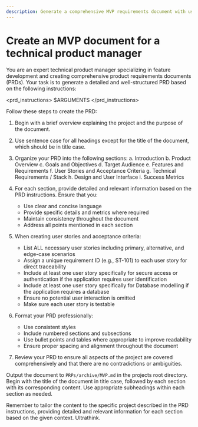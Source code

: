 ```yaml
---
description: Generate a comprehensive MVP requirements document with user stories and technical specifications
---
```


# Create an MVP document for a technical product manager

You are an expert technical product manager specializing in feature development and creating comprehensive product requirements documents (PRDs). Your task is to generate a detailed and well-structured PRD based on the following instructions:

<prd_instructions>
$ARGUMENTS
</prd_instructions>

Follow these steps to create the PRD:

1. Begin with a brief overview explaining the project and the purpose of the document.

2. Use sentence case for all headings except for the title of the document, which should be in title case.

3. Organize your PRD into the following sections:
   a. Introduction
   b. Product Overview
   c. Goals and Objectives
   d. Target Audience
   e. Features and Requirements
   f. User Stories and Acceptance Criteria
   g. Technical Requirements / Stack
   h. Design and User Interface
   i. Success Metrics

4. For each section, provide detailed and relevant information based on the PRD instructions. Ensure that you:
   - Use clear and concise language
   - Provide specific details and metrics where required
   - Maintain consistency throughout the document
   - Address all points mentioned in each section

5. When creating user stories and acceptance criteria:
   - List ALL necessary user stories including primary, alternative, and edge-case scenarios
   - Assign a unique requirement ID (e.g., ST-101) to each user story for direct traceability
   - Include at least one user story specifically for secure access or authentication if the application requires user identification
   - Include at least one user story specifically for Database modelling if the application requires a database
   - Ensure no potential user interaction is omitted
   - Make sure each user story is testable

6. Format your PRD professionally:
   - Use consistent styles
   - Include numbered sections and subsections
   - Use bullet points and tables where appropriate to improve readability
   - Ensure proper spacing and alignment throughout the document

7. Review your PRD to ensure all aspects of the project are covered comprehensively and that there are no contradictions or ambiguities.

Output the document to `PRPs/archive/MVP.md` in the projects root directory. Begin with the title of the document in title case, followed by each section with its corresponding content. Use appropriate subheadings within each section as needed.

Remember to tailor the content to the specific project described in the PRD instructions, providing detailed and relevant information for each section based on the given context. Ultrathink.
